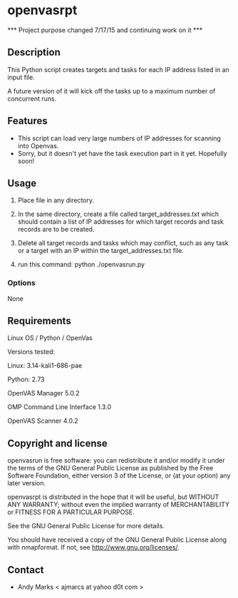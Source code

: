 openvasrpt
==========

*** Project purpose changed 7/17/15 and continuing work on it ***

Description
-----------
This Python script creates targets and tasks for each IP address listed in an input file.

A future version of it will kick off the tasks up to a maximum number of concurrent runs.

Features
--------
* This script can load very large numbers of IP addresses for scanning into Openvas.
* Sorry, but it doesn't yet have the task execution part in it yet.  Hopefully soon!

Usage
-----
1. Place file in any directory.

2. In the same directory, create a file called target_addresses.txt which should contain a list of IP addresses for which target records and task records are to be created.

3. Delete all target records and tasks which may conflict, such as any task or a target with an IP within the target_addresses.txt file.

4. run this command:   python ./openvasrun.py 



### Options
None

Requirements
------------
Linux OS / Python / OpenVas

Versions tested:

Linux: 3.14-kali1-686-pae

Python: 2.73

OpenVAS Manager 5.0.2

OMP Command Line Interface 1.3.0

OpenVAS Scanner 4.0.2

Copyright and license
---------------------
openvasrun is free software: you can redistribute it and/or modify it under the terms of the GNU General Public License as published by the Free Software Foundation, either version 3 of the License, or (at your option) any later version.

openvasrpt is distributed in the hope that it will be useful, but WITHOUT ANY WARRANTY; without even the implied warranty of MERCHANTABILITY or FITNESS FOR A PARTICULAR PURPOSE.  

See the GNU General Public License for more details.

You should have received a copy of the GNU General Public License along with nmapformat. 
If not, see http://www.gnu.org/licenses/.

Contact
-------
* Andy Marks < ajmarcs at yahoo d0t com >
